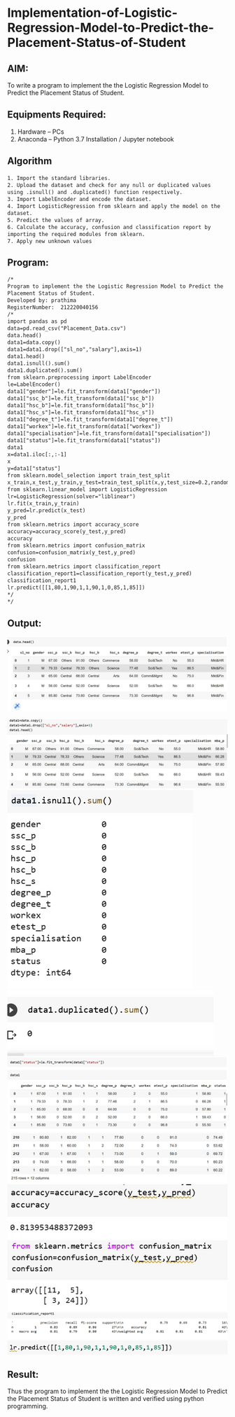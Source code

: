 # Implementation-of-Logistic-Regression-Model-to-Predict-the-Placement-Status-of-Student

## AIM:
To write a program to implement the the Logistic Regression Model to Predict the Placement Status of Student.

## Equipments Required:
1. Hardware – PCs
2. Anaconda – Python 3.7 Installation / Jupyter notebook

## Algorithm
```
1. Import the standard libraries.
2. Upload the dataset and check for any null or duplicated values using .isnull() and .duplicated() function respectively.
3. Import LabelEncoder and encode the dataset.
4. Import LogisticRegression from sklearn and apply the model on the dataset.
5. Predict the values of array.
6. Calculate the accuracy, confusion and classification report by importing the required modules from sklearn.
7. Apply new unknown values
```

## Program:
```
/*
Program to implement the the Logistic Regression Model to Predict the Placement Status of Student.
Developed by: prathima
RegisterNumber:  212220040156
/*
import pandas as pd
data=pd.read_csv("Placement_Data.csv")
data.head()
data1=data.copy() 
data1=data1.drop(["sl_no","salary"],axis=1) 
data1.head() 
data1.isnull().sum() 
data1.duplicated().sum()
from sklearn.preprocessing import LabelEncoder
le=LabelEncoder() 
data1["gender"]=le.fit_transform(data1["gender"]) 
data1["ssc_b"]=le.fit_transform(data1["ssc_b"]) 
data1["hsc_b"]=le.fit_transform(data1["hsc_b"])
data1["hsc_s"]=le.fit_transform(data1["hsc_s"])
data1["degree_t"]=le.fit_transform(data1["degree_t"])
data1["workex"]=le.fit_transform(data1["workex"])
data1["specialisation"]=le.fit_transform(data1["specialisation"])
data1["status"]=le.fit_transform(data1["status"])
data1
x=data1.iloc[:,:-1] 
x   
y=data1["status"]
from sklearn.model_selection import train_test_split
x_train,x_test,y_train,y_test=train_test_split(x,y,test_size=0.2,random_state=0)
from sklearn.linear_model import LogisticRegression
lr=LogisticRegression(solver="liblinear")
lr.fit(x_train,y_train)
y_pred=lr.predict(x_test) 
y_pred
from sklearn.metrics import accuracy_score 
accuracy=accuracy_score(y_test,y_pred) 
accuracy
from sklearn.metrics import confusion_matrix
confusion=confusion_matrix(y_test,y_pred)
confusion
from sklearn.metrics import classification_report
classification_report1=classification_report(y_test,y_pred)
classification_report1
lr.predict([[1,80,1,90,1,1,90,1,0,85,1,85]])
*/
*/
```

## Output:
![image](https://github.com/prathima2002/Implementation-of-Logistic-Regression-Model-to-Predict-the-Placement-Status-of-Student/blob/e9d2d63d397d21e8eda5582e86aa49cc1b8158ad/WhatsApp%20Image%202022-11-13%20at%2017.31.29.jpeg)

![image](https://github.com/prathima2002/Implementation-of-Logistic-Regression-Model-to-Predict-the-Placement-Status-of-Student/blob/a82c2f8c6223eb290d560a33c810666114755008/WhatsApp%20Image%202022-11-13%20at%2017.32.25.jpeg)
![image](https://github.com/prathima2002/Implementation-of-Logistic-Regression-Model-to-Predict-the-Placement-Status-of-Student/blob/a40a0816e1860457d9011fb5f07e3241e908c8f7/WhatsApp%20Image%202022-11-13%20at%2017.33.03.jpeg)
![image](https://github.com/prathima2002/Implementation-of-Logistic-Regression-Model-to-Predict-the-Placement-Status-of-Student/blob/9f96181adb9c5e1e9de69ea020b592fd7aef93bf/WhatsApp%20Image%202022-11-13%20at%2017.33.10.jpeg)
![image](https://github.com/prathima2002/Implementation-of-Logistic-Regression-Model-to-Predict-the-Placement-Status-of-Student/blob/0e0907c55f5da47b420ed0dfae017619e29debdd/WhatsApp%20Image%202022-11-13%20at%2017.34.48.jpeg)
![image](https://github.com/prathima2002/Implementation-of-Logistic-Regression-Model-to-Predict-the-Placement-Status-of-Student/blob/0be1291da5b57ec7e356857c48ab4fb6bd0a19e8/WhatsApp%20Image%202022-11-13%20at%2017.35.19.jpeg)
![image](https://github.com/prathima2002/Implementation-of-Logistic-Regression-Model-to-Predict-the-Placement-Status-of-Student/blob/d76fd4ff580a1d3df566181530404b75d3232f2b/WhatsApp%20Image%202022-11-13%20at%2017.35.32.jpeg)
![image](https://github.com/prathima2002/Implementation-of-Logistic-Regression-Model-to-Predict-the-Placement-Status-of-Student/blob/bebac69f961b9285b56d0f708eb0462482d408bb/WhatsApp%20Image%202022-11-13%20at%2017.35.41.jpeg)
![image](https://github.com/prathima2002/Implementation-of-Logistic-Regression-Model-to-Predict-the-Placement-Status-of-Student/blob/344574c17bbd01c5e69e70c33b063a3e009e520c/WhatsApp%20Image%202022-11-13%20at%2017.35.53.jpeg)
![image](https://github.com/prathima2002/Implementation-of-Logistic-Regression-Model-to-Predict-the-Placement-Status-of-Student/blob/e2be8941482940239ce93062f64cce57f53f4497/WhatsApp%20Image%202022-11-13%20at%2017.36.01.jpeg)
## Result:
Thus the program to implement the the Logistic Regression Model to Predict the Placement Status of Student is written and verified using python programming.

